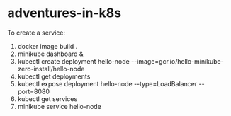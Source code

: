 # adventures-in-k8s

To create a service:
1. docker image build .
1. minikube dashboard &
1. kubectl create deployment hello-node --image=gcr.io/hello-minikube-zero-install/hello-node
1. kubectl get deployments
1. kubectl expose deployment hello-node --type=LoadBalancer --port=8080
1. kubectl get services
1. minikube service hello-node

